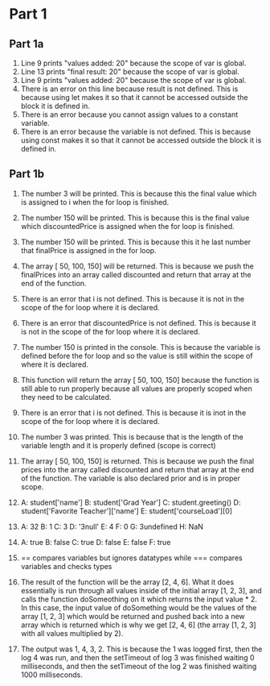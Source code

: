 # Part 1

## Part 1a
1. Line 9 prints "values added: 20" because the scope of var is global.
2. Line 13 prints "final result: 20" because the scope of var is global.
3. Line 9 prints "values added: 20" because the scope of var is global.
4. There is an error on this line because result is not defined. This is because using let makes it so that it cannot be accessed outside the block it is defined in.
5. There is an error because you cannot assign values to a constant variable.
6. There is an error because the variable is not defined. This is because using const makes it so that it cannot be accessed outside the block it is defined in.

## Part 1b
1. The number 3 will be printed. This is because this the final value which is assigned to i when the for loop is finished.
2. The number 150 will be printed. This is because this is the final value which discountedPrice is assigned when the for loop is finished.
3. The number 150 will be printed. This is because this it he last number that finalPrice is assigned in the for loop.
4. The array [ 50, 100, 150] will be returned. This is because we push the finalPrices into an array called discounted and return that array at the end of the function.
5. There is an error that i is not defined. This is because it is not in the scope of the for loop where it is declared.
6. There is an error that discountedPrice is not defined. This is because it is not in the scope of the for loop where it is declared.
7. The number 150 is printed in the console. This is because the variable is defined before the for loop and so the value is still within the scope of where it is declared.
8. This function will return the array [ 50, 100, 150] because the function is still able to run properly because all values are properly scoped when they need to be calculated.
9. There is an error that i is not defined. This is because it is inot in the scope of the for loop where it is declared.
10. The number 3 was printed. This is because that is the length of the variable length and it is properly defined (scope is correct)
11. The array [ 50, 100, 150] is returned. This is because we push the final prices into the array called discounted and return that array at the end of the function. The variable is also declared prior and is in proper scope.

12. A: student['name']
    B: student['Grad Year']
    C: student.greeting()
    D: student['Favorite Teacher']['name']
    E: student['courseLoad'][0]

13. A: 32
    B: 1
    C: 3
    D: '3null'
    E: 4
    F: 0
    G: 3undefined
    H: NaN

14. A: true
    B: false
    C: true
    D: false
    E: false
    F: true

15. == compares variables but ignores datatypes while === compares variables and checks types

17. The result of the function will be the array [2, 4, 6]. What it does essentially is run through all values inside of the initial array [1, 2, 3], and calls the function doSomeothing on it which returns the input value * 2. In this case, the input value of doSomething would be the values of the array [1, 2, 3] which would be returned and pushed back into a new array which is returned which is why we get [2, 4, 6] (the array [1, 2, 3] with all values multiplied by 2).

19. The output was 1, 4, 3, 2. This is because the 1 was logged first, then the log 4 was run, and then the setTimeout of log 3 was finished waiting 0 milliseconds, and then the setTimeout of the log 2 was finished waiting 1000 milliseconds.